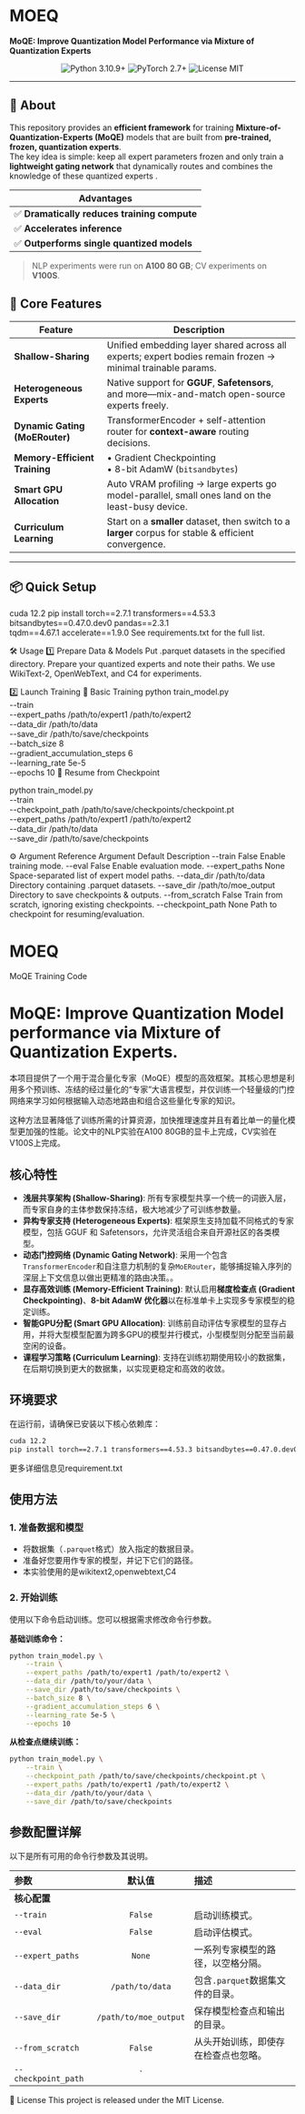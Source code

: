# MOEQ  
**MoQE: Improve Quantization Model Performance via Mixture of Quantization Experts**

<p align="center">
  <img alt="Python 3.10.9+" src="https://img.shields.io/badge/python-3.8+-blue.svg"/>
  <img alt="PyTorch 2.7+" src="https://img.shields.io/badge/PyTorch-2.7+-orange.svg"/>
  <img alt="License MIT" src="https://img.shields.io/badge/license-MIT-green.svg"/>
</p>

---

## 📌 About
This repository provides an **efficient framework** for training **Mixture-of-Quantization-Experts (MoQE)** models that are built from **pre-trained, frozen, quantization experts**.  
The key idea is simple: keep all expert parameters frozen and only train a **lightweight gating network** that dynamically routes and combines the knowledge of these quantized experts .

| Advantages |
| --- |
| ✅ **Dramatically reduces training compute** |
| ✅ **Accelerates inference** |
| ✅ **Outperforms single quantized models** |

> NLP experiments were run on **A100 80 GB**; CV experiments on **V100S**.


## 🚀 Core Features

| Feature | Description |
| --- | --- |
| **Shallow-Sharing** | Unified embedding layer shared across all experts; expert bodies remain frozen → minimal trainable params. |
| **Heterogeneous Experts** | Native support for **GGUF**, **Safetensors**, and more—mix-and-match open-source experts freely. |
| **Dynamic Gating (MoERouter)** | TransformerEncoder + self-attention router for **context-aware** routing decisions. |
| **Memory-Efficient Training** | • Gradient Checkpointing<br>• 8-bit AdamW (`bitsandbytes`) |
| **Smart GPU Allocation** | Auto VRAM profiling → large experts go model-parallel, small ones land on the least-busy device. |
| **Curriculum Learning** | Start on a **smaller** dataset, then switch to a **larger** corpus for stable & efficient convergence. |

---

## 📦 Quick Setup
cuda 12.2
pip install torch==2.7.1 transformers==4.53.3 \
            bitsandbytes==0.47.0.dev0 pandas==2.3.1 \
            tqdm==4.67.1 accelerate==1.9.0
See requirements.txt for the full list.

🛠️ Usage
1️⃣ Prepare Data & Models
Put .parquet datasets in the specified directory.
Prepare your quantized experts and note their paths.
We use WikiText-2, OpenWebText, and C4 for experiments.

2️⃣ Launch Training
🔹 Basic Training
python train_model.py \
    --train \
    --expert_paths /path/to/expert1 /path/to/expert2 \
    --data_dir /path/to/data \
    --save_dir /path/to/save/checkpoints \
    --batch_size 8 \
    --gradient_accumulation_steps 6 \
    --learning_rate 5e-5 \
    --epochs 10
🔹 Resume from Checkpoint



python train_model.py \
    --train \
    --checkpoint_path /path/to/save/checkpoints/checkpoint.pt \
    --expert_paths /path/to/expert1 /path/to/expert2 \
    --data_dir /path/to/data \
    --save_dir /path/to/save/checkpoints



⚙️ Argument Reference
Argument	Default	Description
--train	False	Enable training mode.
--eval	False	Enable evaluation mode.
--expert_paths	None	Space-separated list of expert model paths.
--data_dir	/path/to/data	Directory containing .parquet datasets.
--save_dir	/path/to/moe_output	Directory to save checkpoints & outputs.
--from_scratch	False	Train from scratch, ignoring existing checkpoints.
--checkpoint_path	None	Path to checkpoint for resuming/evaluation.

# MOEQ
MoQE Training Code
# MoQE: Improve Quantization Model performance via Mixture of Quantization Experts.

本项目提供了一个用于混合量化专家（MoQE）模型的高效框架。其核心思想是利用多个预训练、冻结的经过量化的“专家”大语言模型，并仅训练一个轻量级的门控网络来学习如何根据输入动态地路由和组合这些量化专家的知识。

这种方法显著降低了训练所需的计算资源，加快推理速度并且有着比单一的量化模型更加强的性能。论文中的NLP实验在A100 80GB的显卡上完成，CV实验在V100S上完成。

## 核心特性

- **浅层共享架构 (Shallow-Sharing)**: 所有专家模型共享一个统一的词嵌入层，而专家自身的主体参数保持冻结，极大地减少了可训练参数量。
- **异构专家支持 (Heterogeneous Experts)**: 框架原生支持加载不同格式的专家模型，包括 GGUF 和 Safetensors，允许灵活组合来自开源社区的各类模型。
- **动态门控网络 (Dynamic Gating Network)**: 采用一个包含`TransformerEncoder`和自注意力机制的复杂`MoERouter`，能够捕捉输入序列的深层上下文信息以做出更精准的路由决策。。
- **显存高效训练 (Memory-Efficient Training)**: 默认启用**梯度检查点 (Gradient Checkpointing)**、**8-bit AdamW 优化器**以在标准单卡上实现多专家模型的稳定训练。
- **智能GPU分配 (Smart GPU Allocation)**: 训练前自动评估专家模型的显存占用，并将大型模型配置为跨多GPU的模型并行模式，小型模型则分配至当前最空闲的设备。
- **课程学习策略 (Curriculum Learning)**: 支持在训练初期使用较小的数据集，在后期切换到更大的数据集，以实现更稳定和高效的收敛。

## 环境要求

在运行前，请确保已安装以下核心依赖库：

```bash
cuda 12.2
pip install torch==2.7.1 transformers==4.53.3 bitsandbytes==0.47.0.dev0 pandas==2.3.1 tqdm==4.67.1 accelerate==1.9.0
```
更多详细信息见requirement.txt

## 使用方法

### 1. 准备数据和模型
- 将数据集（`.parquet`格式）放入指定的数据目录。
- 准备好您要用作专家的模型，并记下它们的路径。
- 本实验使用的是wikitext2,openwebtext,C4
### 2. 开始训练
使用以下命令启动训练。您可以根据需求修改命令行参数。

**基础训练命令：**
```bash
python train_model.py \
    --train \
    --expert_paths /path/to/expert1 /path/to/expert2 \
    --data_dir /path/to/your/data \
    --save_dir /path/to/save/checkpoints \
    --batch_size 8 \
    --gradient_accumulation_steps 6 \
    --learning_rate 5e-5 \
    --epochs 10
```

**从检查点继续训练：**
```bash
python train_model.py \
    --train \
    --checkpoint_path /path/to/save/checkpoints/checkpoint.pt \
    --expert_paths /path/to/expert1 /path/to/expert2 \
    --data_dir /path/to/your/data \
    --save_dir /path/to/save/checkpoints
```

## 参数配置详解

以下是所有可用的命令行参数及其说明。

| 参数 | 默认值 | 描述 |
|:---|:---:|:---|
| **核心配置** | | |
| `--train` | `False` | 启动训练模式。 |
| `--eval` | `False` | 启动评估模式。 |
| `--expert_paths` | `None` | 一系列专家模型的路径，以空格分隔。 |
| `--data_dir` | `/path/to/data` | 包含`.parquet`数据集文件的目录。 |
| `--save_dir` | `/path/to/moe_output` | 保存模型检查点和输出的目录。 |
| `--from_scratch` | `False` | 从头开始训练，即使存在检查点也忽略。 |
| `--checkpoint_path` | `

📜 License
This project is released under the MIT License.
